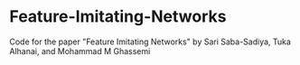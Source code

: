# Feature-Imitating-Networks
Code for the paper "Feature Imitating Networks" by Sari Saba-Sadiya, Tuka Alhanai, and Mohammad M Ghassemi
